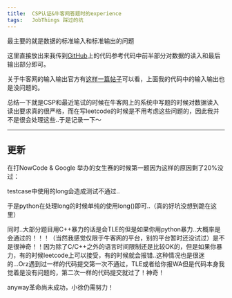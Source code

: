 ```yaml
---
title:	CSP认证&牛客网答题时的experience
tags:	JobThings 踩过的坑
---
```


最主要的就是数据的标准输入和标准输出的问题

这里直接放出来我传到[GitHub](https://github.com/LeetCodeDaily/Xusy-python/tree/master/CCF-practice)上的代码参考代码中前半部分对数据的读入和最后输出部分即可。

关于牛客网的输入输出官方有[这样一篇帖子](https://www.nowcoder.com/discuss/276)可以看，上面我的代码中的输入输出也是没问题的。

总结一下就是CSP和最近笔试的时候在牛客网上的系统中写题的时候对数据读入读出要求真的很严格，而在写leetcode的时候是不用考虑这些问题的，因此我并不是很会处理这些..于是记录一下～

---
更新
---

在打NowCode & Google 举办的女生赛的时候第一题因为这样的原因剩了20%没过：

testcase中使用的long会造成测试不通过..

于是python在处理long的时候单纯的使用long()即可..（真的好坑没想到跪在这里）

同时..大部分题目用C++暴力的话是会TLE的但是如果你用python暴力..大概率是会通过的！！！（当然我感觉仅限于牛客网的平台，别的平台暂时还没试过）是不是很神奇！！因为除了C/C++之外的语言时间限制还是比较OK的，但是如果你暴力，有的时候leetcode上可以接受，有的时候就会报错..这种情况也是很迷的...Orz遇到过一样的代码提交第一次不通过，TLE或者给你报WA但是代码本身我觉着是没有问题的，第二次一样的代码提交就过了！神奇！

anyway革命尚未成功，小徐仍需努力！